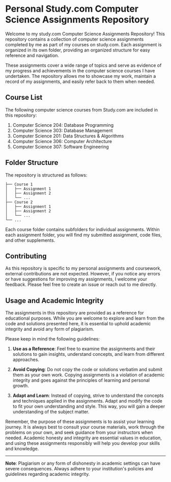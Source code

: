 # Personal Study.com Computer Science Assignments Repository

Welcome to my study.com Computer Science Assignments Repository! This repository contains a collection of computer science assignments completed by me as part of my courses on study.com. Each assignment is organized in its own folder, providing an organized structure for easy reference and navigation.

These assignments cover a wide range of topics and serve as evidence of my progress and achievements in the computer science courses I have undertaken. The repository allows me to showcase my work, maintain a record of my assignments, and easily refer back to them when needed.

## Course List

The following computer science courses from Study.com are included in this repository:

1. Computer Science 204: Database Programming
2. Computer Science 303: Database Management
3. Computer Science 201: Data Structures & Algorithms
4. Computer Science 306: Computer Architecture
5. Computer Science 307: Software Engineering

## Folder Structure

The repository is structured as follows:

    ├── Course 1
    │   ├── Assignment 1
    │   ├── Assignment 2
    │   └── ...
    ├── Course 2
    │   ├── Assignment 1
    │   ├── Assignment 2
    │   └── ...
    └── ...

Each course folder contains subfolders for individual assignments. Within each assignment folder, you will find my submitted assignment, code files, and other supplements.

## Contributing

As this repository is specific to my personal assignments and coursework, external contributions are not expected. However, if you notice any errors or have suggestions for improving my assignments, I welcome your feedback. Please feel free to create an issue or reach out to me directly.


## Usage and Academic Integrity

The assignments in this repository are provided as a reference for educational purposes. While you are welcome to explore and learn from the code and solutions presented here, it is essential to uphold academic integrity and avoid any form of plagiarism.

Please keep in mind the following guidelines:

1. **Use as a Reference**: Feel free to examine the assignments and their solutions to gain insights, understand concepts, and learn from different approaches.

2. **Avoid Copying**: Do not copy the code or solutions verbatim and submit them as your own work. Copying assignments is a violation of academic integrity and goes against the principles of learning and personal growth.

3. **Adapt and Learn**: Instead of copying, strive to understand the concepts and techniques applied in the assignments. Adapt and modify the code to fit your own understanding and style. This way, you will gain a deeper understanding of the subject matter.

Remember, the purpose of these assignments is to assist your learning journey. It is always best to consult your course materials, work through the problems on your own, and seek guidance from your instructors when needed. Academic honesty and integrity are essential values in education, and using these assignments responsibly will help you develop your skills and knowledge.

---

**Note**: Plagiarism or any form of dishonesty in academic settings can have severe consequences. Always adhere to your institution's policies and guidelines regarding academic integrity.
